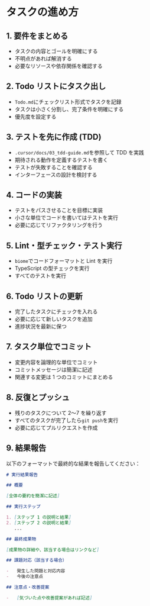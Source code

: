 # タスクの進め方

## 1. 要件をまとめる

-   タスクの内容とゴールを明確にする
-   不明点があれば解消する
-   必要なリソースや依存関係を確認する

## 2. Todo リストにタスク出し

-   `Todo.md`にチェックリスト形式でタスクを記録
-   タスクは小さく分割し、完了条件を明確にする
-   優先度を設定する

## 3. テストを先に作成 (TDD)

-   `.cursor/docs/03_tdd-guide.md`を参照して TDD を実践
-   期待される動作を定義するテストを書く
-   テストが失敗することを確認する
-   インターフェースの設計を検討する

## 4. コードの実装

-   テストをパスさせることを目標に実装
-   小さな単位でコードを書いてはテストを実行
-   必要に応じてリファクタリングを行う

## 5. Lint・型チェック・テスト実行

-   `biome`でコードフォーマットと Lint を実行
-   TypeScript の型チェックを実行
-   すべてのテストを実行

## 6. Todo リストの更新

-   完了したタスクにチェックを入れる
-   必要に応じて新しいタスクを追加
-   進捗状況を最新に保つ

## 7. タスク単位でコミット

-   変更内容を論理的な単位でコミット
-   コミットメッセージは簡潔に記述
-   関連する変更は 1 つのコミットにまとめる

## 8. 反復とプッシュ

-   残りのタスクについて 2〜7 を繰り返す
-   すべてのタスクが完了したら`git push`を実行
-   必要に応じてプルリクエストを作成

## 9. 結果報告

以下のフォーマットで最終的な結果を報告してください：

```markdown
# 実行結果報告

## 概要

[全体の要約を簡潔に記述]

## 実行ステップ

1. [ステップ 1 の説明と結果]
2. [ステップ 2 の説明と結果]
   ...

## 最終成果物

[成果物の詳細や、該当する場合はリンクなど]

## 課題対応（該当する場合）

-   発生した問題と対応内容
-   今後の注意点

## 注意点・改善提案

-   [気づいた点や改善提案があれば記述]
```
